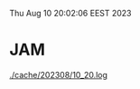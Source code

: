 Thu Aug 10 20:02:06 EEST 2023
# JAM
<a href='./cache/202308/10_20.log'>./cache/202308/10_20.log</a>
